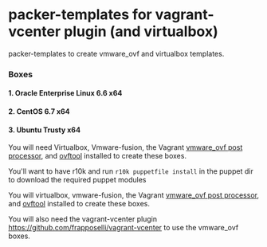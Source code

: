 packer-templates for vagrant-vcenter plugin (and virtualbox)
================

packer-templates to create vmware_ovf and virtualbox templates.


### Boxes

#### 1. Oracle Enterprise Linux 6.6 x64
#### 2. CentOS 6.7 x64
#### 3. Ubuntu Trusty x64


You will need Virtualbox, Vmware-fusion, the Vagrant [vmware_ovf post processor](https://github.com/frapposelli/packer-post-processor-vagrant-vmware-ovf), and [ovftool](https://www.vmware.com/support/developer/ovf/) installed to create these boxes.


You'll want to have r10k and run `r10k puppetfile install` in the puppet dir to download the required puppet modules

You will virtualbox, vmware-fusion, the Vagrant [vmware_ovf post processor](https://github.com/frapposelli/packer-post-processor-vagrant-vmware-ovf), and [ovftool](https://www.vmware.com/support/developer/ovf/) installed to create these boxes.


You will also need the vagrant-vcenter plugin https://github.com/frapposelli/vagrant-vcenter to use the vmware_ovf boxes.

